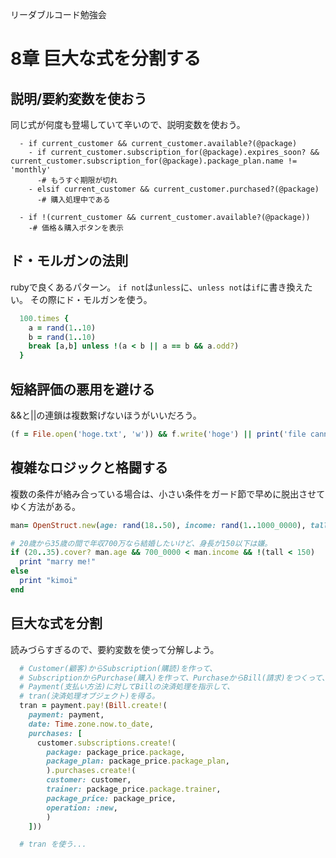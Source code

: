 リーダブルコード勉強会

# 8章 巨大な式を分割する

## 説明/要約変数を使おう

同じ式が何度も登場していて辛いので、説明変数を使おう。

```haml
  - if current_customer && current_customer.available?(@package)
    - if current_customer.subscription_for(@package).expires_soon? && current_customer.subscription_for(@package).package_plan.name != 'monthly'
      -# もうすぐ期限が切れ
    - elsif current_customer && current_customer.purchased?(@package)
      -# 購入処理中である

  - if !(current_customer && current_customer.available?(@package))
    -# 価格＆購入ボタンを表示
```

## ド・モルガンの法則

rubyで良くあるパターン。
`if not`は`unless`に、`unless not`は`if`に書き換えたい。
その際にド・モルガンを使う。

```ruby
  100.times {
    a = rand(1..10)
    b = rand(1..10)
    break [a,b] unless !(a < b || a == b && a.odd?)
  }
```

## 短絡評価の悪用を避ける

&&と||の連鎖は複数繋げないほうがいいだろう。

```ruby
(f = File.open('hoge.txt', 'w')) && f.write('hoge') || print('file cannot open')
```

## 複雑なロジックと格闘する

複数の条件が絡み合っている場合は、小さい条件をガード節で早めに脱出させてゆく方法がある。

```ruby
man= OpenStruct.new(age: rand(18..50), income: rand(1..1000_0000), tall: rand(100..300))

# 20歳から35歳の間で年収700万なら結婚したいけど、身長が150以下は嫌。
if (20..35).cover? man.age && 700_0000 < man.income && !(tall < 150)
  print "marry me!"
else
  print "kimoi"
end
```

## 巨大な式を分割

読みづらすぎるので、要約変数を使って分解しよう。

```ruby
  # Customer(顧客)からSubscription(購読)を作って、
  # SubscriptionからPurchase(購入)を作って、PurchaseからBill(請求)をつくって、
  # Payment(支払い方法)に対してBillの決済処理を指示して、
  # tran(決済処理オブジェクト)を得る。
  tran = payment.pay!(Bill.create!(
    payment: payment,
    date: Time.zone.now.to_date,
    purchases: [
      customer.subscriptions.create!(
        package: package_price.package,
        package_plan: package_price.package_plan,
        ).purchases.create!(
        customer: customer,
        trainer: package_price.package.trainer,
        package_price: package_price,
        operation: :new,
        )
    ]))

  # tran を使う...
```
